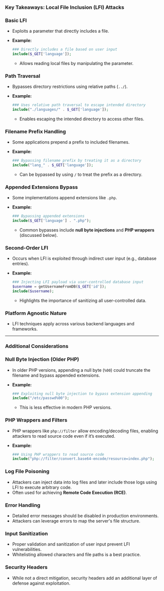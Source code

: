 ### Key Takeaways: Local File Inclusion (LFI) Attacks

### Basic LFI

- Exploits a parameter that directly includes a file.
- **Example:**
    
    ```php
    ### Directly includes a file based on user input
    include($_GET['language']);
    ```
    
    - Allows reading local files by manipulating the parameter.

### Path Traversal

- Bypasses directory restrictions using relative paths (`../`).
- **Example:**
    
    ```php
    ### Uses relative path traversal to escape intended directory
    include("./languages/" . $_GET['language']);
    ```
    
    - Enables escaping the intended directory to access other files.

### Filename Prefix Handling

- Some applications prepend a prefix to included filenames.
- **Example:**
    
    ```php
    ### Bypassing filename prefix by treating it as a directory
    include("lang_" . $_GET['language']);
    ```
    
    - Can be bypassed by using `/` to treat the prefix as a directory.

### Appended Extensions Bypass

- Some implementations append extensions like `.php`.
- **Example:**
    
    ```php
    ### Bypassing appended extensions
    include($_GET['language'] . ".php");
    ```
    
    - Common bypasses include **null byte injections** and **PHP wrappers** (discussed below).

### Second-Order LFI

- Occurs when LFI is exploited through indirect user input (e.g., database entries).
- **Example:**
    
    ```php
    ### Injecting LFI payload via user-controlled database input
    $username = getUsernameFromDB($_GET['id']);
    include($username);
    ```
    
    - Highlights the importance of sanitizing all user-controlled data.

### Platform Agnostic Nature

- LFI techniques apply across various backend languages and frameworks.

---

### Additional Considerations

### Null Byte Injection (Older PHP)

- In older PHP versions, appending a null byte (`%00`) could truncate the filename and bypass appended extensions.
- **Example:**
    
    ```php
    ### Exploiting null byte injection to bypass extension appending
    include("/etc/passwd%00");
    ```
    
    - This is less effective in modern PHP versions.

### PHP Wrappers and Filters

- PHP wrappers like `php://filter` allow encoding/decoding files, enabling attackers to read source code even if it’s executed.
- **Example:**
    
    ```php
    ### Using PHP wrappers to read source code
    include("php://filter/convert.base64-encode/resource=index.php");
    ```
    

### Log File Poisoning

- Attackers can inject data into log files and later include those logs using LFI to execute arbitrary code.
- Often used for achieving **Remote Code Execution (RCE)**.

### Error Handling

- Detailed error messages should be disabled in production environments.
- Attackers can leverage errors to map the server's file structure.

### Input Sanitization

- Proper validation and sanitization of user input prevent LFI vulnerabilities.
- Whitelisting allowed characters and file paths is a best practice.

### Security Headers

- While not a direct mitigation, security headers add an additional layer of defense against exploitation.

